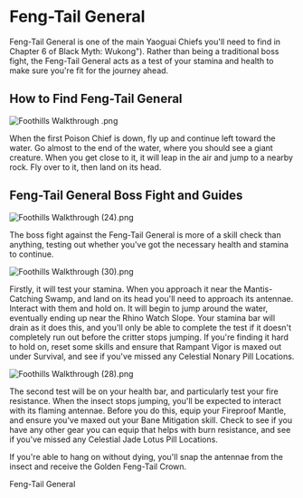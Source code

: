 # Feng-Tail General

Feng-Tail General is one of the main Yaoguai Chiefs you'll need to find in Chapter 6 of Black Myth: Wukong"). Rather than being a traditional boss fight, the Feng-Tail General acts as a test of your stamina and health to make sure you're fit for the journey ahead. 

## How to Find Feng-Tail General

![Foothills Walkthrough .png](https://oyster.ignimgs.com/mediawiki/apis.ign.com/black-myth-wukong/d/d3/Foothills_Walkthrough_.png)

When the first Poison Chief is down, fly up and continue left toward the water. Go almost to the end of the water, where you should see a giant creature. When you get close to it, it will leap in the air and jump to a nearby rock. Fly over to it, then land on its head. 

## Feng-Tail General Boss Fight and Guides

![Foothills Walkthrough \(24\).png](https://oyster.ignimgs.com/mediawiki/apis.ign.com/black-myth-wukong/3/3e/Foothills_Walkthrough_%2824%29.png)

The boss fight against the Feng-Tail General is more of a skill check than anything, testing out whether you've got the necessary health and stamina to continue. 

![Foothills Walkthrough \(30\).png](https://oyster.ignimgs.com/mediawiki/apis.ign.com/black-myth-wukong/c/c5/Foothills_Walkthrough_%2830%29.png)

Firstly, it will test your stamina. When you approach it near the Mantis-Catching Swamp, and land on its head you'll need to approach its antennae. Interact with them and hold on. It will begin to jump around the water, eventually ending up near the Rhino Watch Slope. Your stamina bar will drain as it does this, and you'll only be able to complete the test if it doesn't completely run out before the critter stops jumping. If you're finding it hard to hold on, reset some skills and ensure that Rampant Vigor is maxed out under Survival, and see if you've missed any Celestial Nonary Pill Locations. 

![Foothills Walkthrough \(28\).png](https://oyster.ignimgs.com/mediawiki/apis.ign.com/black-myth-wukong/d/d6/Foothills_Walkthrough_%2828%29.png)

The second test will be on your health bar, and particularly test your fire resistance. When the insect stops jumping, you'll be expected to interact with its flaming antennae. Before you do this, equip your Fireproof Mantle, and ensure you've maxed out your Bane Mitigation skill. Check to see if you have any other gear you can equip that helps with burn resistance, and see if you've missed any Celestial Jade Lotus Pill Locations. 

If you're able to hang on without dying, you'll snap the antennae from the insect and receive the Golden Feng-Tail Crown. 

Feng-Tail General